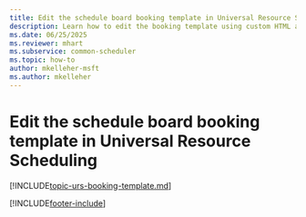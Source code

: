 ```yaml
---
title: Edit the schedule board booking template in Universal Resource Scheduling
description: Learn how to edit the booking template using custom HTML and CSS.
ms.date: 06/25/2025
ms.reviewer: mhart 
ms.subservice: common-scheduler
ms.topic: how-to
author: mkelleher-msft
ms.author: mkelleher
---
```


# Edit the schedule board booking template in Universal Resource Scheduling

[!INCLUDE[topic-urs-booking-template.md](../shared/urs/booking-template.md)]

[!INCLUDE[footer-include](../includes/footer-banner.md)]
